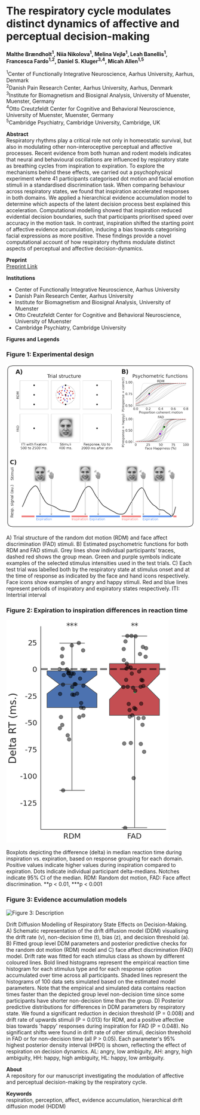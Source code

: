 # The respiratory cycle modulates distinct dynamics of affective and perceptual decision-making

**Malthe Brændholt<sup>1</sup>, Niia Nikolova<sup>1</sup>, Melina Vejlø<sup>1</sup>, Leah Banellis<sup>1</sup>, Francesca Fardo<sup>1,2</sup>, Daniel S. Kluger<sup>3,4</sup>, Micah Allen<sup>1,5</sup>**

<sup>1</sup>Center of Functionally Integrative Neuroscience, Aarhus University, Aarhus, Denmark  
<sup>2</sup>Danish Pain Research Center, Aarhus University, Aarhus, Denmark  
<sup>3</sup>Institute for Biomagnetism and Biosignal Analysis, University of Muenster, Muenster, Germany  
<sup>4</sup>Otto Creutzfeldt Center for Cognitive and Behavioral Neuroscience, University of Muenster, Muenster, Germany  
<sup>5</sup>Cambridge Psychiatry, Cambridge University, Cambridge, UK  

**Abstract**  
Respiratory rhythms play a critical role not only in homeostatic survival, but also in modulating other non-interoceptive perceptual and affective processes. Recent evidence from both human and rodent models indicates that neural and behavioural oscillations are influenced by respiratory state as breathing cycles from inspiration to expiration. To explore the mechanisms behind these effects, we carried out a psychophysical experiment where 41 participants categorised dot motion and facial emotion stimuli in a standardised discrimination task. When comparing behaviour across respiratory states, we found that inspiration accelerated responses in both domains. We applied a hierarchical evidence accumulation model to determine which aspects of the latent decision process best explained this acceleration. Computational modelling showed that inspiration reduced evidential decision boundaries, such that participants prioritised speed over accuracy in the motion task. In contrast, inspiration shifted the starting point of affective evidence accumulation, inducing a bias towards categorising facial expressions as more positive. These findings provide a novel computational account of how respiratory rhythms modulate distinct aspects of perceptual and affective decision-dynamics.

**Preprint**  
[Preprint Link](preprint_link_here)

**Institutions**
- Center of Functionally Integrative Neuroscience, Aarhus University
- Danish Pain Research Center, Aarhus University
- Institute for Biomagnetism and Biosignal Analysis, University of Muenster
- Otto Creutzfeldt Center for Cognitive and Behavioral Neuroscience, University of Muenster
- Cambridge Psychiatry, Cambridge University


**Figures and Legends**
### Figure 1: Experimental design
![Figure 1: Description](figures/paper_figs/setup.png)

A) Trial structure of the random dot motion (RDM) and face affect discrimination (FAD) stimuli. B) Estimated psychometric functions for both RDM and FAD stimuli. Grey lines show individual participants’ traces, dashed red shows the group mean. Green and purple symbols indicate examples of the selected stimulus intensities used in the test trials. C) Each test trial was labelled both by the respiratory state at stimulus onset and at the time of response as indicated by the face and hand icons respectively. Face icons show examples of angry and happy stimuli. Red and blue lines represent periods of inspiratory and expiratory states respectively. ITI: Intertrial interval

### Figure 2: Expiration to inspiration differences in reaction time
![Figure 2: Description](figures/paper_figs/binary_rt_diff.png)

Boxplots depicting the difference (delta) in median reaction time during inspiration vs. expiration, based on response grouping for each domain. Positive values indicate higher values during inspiration compared to expiration. Dots indicate individual participant delta-medians. Notches indicate 95% CI of the median. RDM: Random dot motion, FAD: Face affect discrimination. **p < 0.01, ***p < 0.001

### Figure 3: Evidence accumulation models
![Figure 3: Description](https://github.com/maltb/Respiratory_DDM/blob/main/figures/paper_figs/combined_modelling.png)

Drift Diffusion Modelling of Respiratory State Effects on Decision-Making. A) Schematic representation of the drift diffusion model (DDM) visualising the drift rate (v), non-decision time (t), bias (z), and decision threshold (a). B) Fitted group level DDM parameters and posterior predictive checks for the random dot motion (RDM) model and C) face affect discrimination (FAD) model. Drift rate was fitted for each stimulus class as shown by different coloured lines. Bold lined histograms represent the empirical reaction time histogram for each stimulus type and for each response option accumulated over time across all participants. Shaded lines represent the histograms of 100 data sets simulated based on the estimated model parameters. Note that the empirical and simulated data contains reaction times faster than the depicted group level non-decision time since some participants have shorter non-decision time than the group. D) Posterior predictive distributions for differences in DDM parameters by respiratory state. We found a significant reduction in decision threshold (P =  0.008) and drift rate of upwards stimuli (P =  0.013) for RDM, and a positive affective bias towards 'happy' responses during inspiration for FAD (P = 0.048). No significant shifts were found in drift rate of other stimuli, decision threshold in FAD or for non-decision time (all P > 0.05). Each parameter's 95% highest posterior density interval (HPDI) is shown, reflecting the effect of respiration on decision dynamics. AL: angry, low ambiguity, AH: angry, high ambiguity, HH: happy, high ambiguity, HL: happy, low ambiguity.

**About**  
A repository for our manuscript investigating the modulation of affective and perceptual decision-making by the respiratory cycle.

**Keywords**  
respiration, perception, affect, evidence accumulation, hierarchical drift diffusion model (HDDM)
